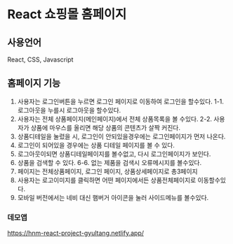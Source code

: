 # React 쇼핑몰 홈페이지 

## 사용언어
React, CSS, Javascript

## 홈페이지 기능
1. 사용자는 로그인버튼을 누르면 로그인 페이지로 이동하여 로그인을 할수있다.
 1-1. 로그아웃을 누를시 로그아웃을 할수있다.
2. 사용자는 전체 상품페이지(메인페이지)에서 전체 상품목록을 볼 수있다.
 2-2. 사용자가 상품에 마우스를 올리면 해당 상품의 콘텐츠가 살짝 커진다.
3. 상품디테일을 눌렀을 시, 로그인이 안되있을경우에는 로그인페이지가 먼저 나온다.
4. 로그인이 되어있을 경우에는 상품 디테일 페이지를 볼 수 있다.
5. 로그아웃이되면 상품디테일페이지를 볼수없고, 다시 로그인페이지가 보인다.
6. 상품을 검색할 수 있다.
 6-6. 없는 제품을 검색시 오류메시지를 볼수있다.
7. 페이지는 전체상품페이지, 로그인 페이지, 상품상세페이지로 총3페이지
8. 사용자는 로고이미지를 클릭하면 어떤 페이지에서든 상품전체페이지로 이동할수있다.
9. 모바일 버전에서는 네비 대신 햄버거 아이콘을 눌러 사이드메뉴를 볼수있다.


### 데모앱
https://hnm-react-project-gyultang.netlify.app/
